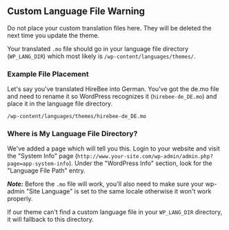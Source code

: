 ## Custom Language File Warning

Do not place your custom translation files here. They will be deleted the next time you update the theme.

Your translated `.mo` file should go in your language file directory (`WP_LANG_DIR`) which most likely is `/wp-content/languages/themes/`.

### Example File Placement
Let's say you've translated HireBee into German. You've got the de.mo file and need to rename it so WordPress recognizes it (`hirebee-de_DE.mo`) and place it in the language file directory.


`/wp-content/languages/themes/hirebee-de_DE.mo`

### Where is My Language File Directory?
We've added a page which will tell you this. Login to your website and visit the "System Info" page (`http://www.your-site.com/wp-admin/admin.php?page=app-system-info`). Under the "WordPress Info" section, look for the "Language File Path" entry.

***Note:*** Before the `.mo` file will work, you'll also need to make sure your wp-admin "Site Language" is set to the same locale otherwise it won't work properly.

If our theme can't find a custom language file in your `WP_LANG_DIR` directory, it will fallback to this directory.
